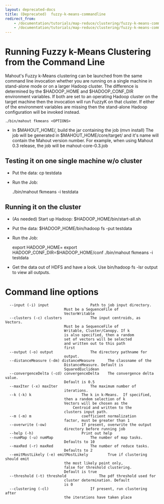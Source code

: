 ```yaml
---
layout: deprecated-docs
title: (Deprecated)  fuzzy-k-means-commandline
redirect_from:
	- /documentation/tutorials/map-reduce/clustering/fuzzy-k-means-commandline
	- /documentation/tutorials/map-reduce/clustering/fuzzy-k-means-commandline.html
---
```




<a name="fuzzy-k-means-commandline-RunningFuzzyk-MeansClusteringfromtheCommandLine"></a>
# Running Fuzzy k-Means Clustering from the Command Line
Mahout's Fuzzy k-Means clustering can be launched from the same command
line invocation whether you are running on a single machine in stand-alone
mode or on a larger Hadoop cluster. The difference is determined by the
$HADOOP_HOME and $HADOOP_CONF_DIR environment variables. If both are set to
an operating Hadoop cluster on the target machine then the invocation will
run FuzzyK on that cluster. If either of the environment variables are
missing then the stand-alone Hadoop configuration will be invoked instead.


    ./bin/mahout fkmeans <OPTIONS>


* In $MAHOUT_HOME/, build the jar containing the job (mvn install) The job
will be generated in $MAHOUT_HOME/core/target/ and it's name will contain
the Mahout version number. For example, when using Mahout 0.3 release, the
job will be mahout-core-0.3.job


<a name="fuzzy-k-means-commandline-Testingitononesinglemachinew/ocluster"></a>
## Testing it on one single machine w/o cluster

* Put the data: cp <PATH TO DATA> testdata
* Run the Job:

    ./bin/mahout fkmeans -i testdata <OPTIONS>


<a name="fuzzy-k-means-commandline-Runningitonthecluster"></a>
## Running it on the cluster

* (As needed) Start up Hadoop: $HADOOP_HOME/bin/start-all.sh
* Put the data: $HADOOP_HOME/bin/hadoop fs -put <PATH TO DATA> testdata
* Run the Job:

    export HADOOP_HOME=<Hadoop Home Directory>
    export HADOOP_CONF_DIR=$HADOOP_HOME/conf
    ./bin/mahout fkmeans -i testdata <OPTIONS>

* Get the data out of HDFS and have a look. Use bin/hadoop fs -lsr output
to view all outputs.

<a name="fuzzy-k-means-commandline-Commandlineoptions"></a>
# Command line options

      --input (-i) input			       Path to job input directory.
    					       Must be a SequenceFile of
    					       VectorWritable
      --clusters (-c) clusters		       The input centroids, as Vectors.
    					       Must be a SequenceFile of
    					       Writable, Cluster/Canopy. If k
    					       is also specified, then a random
    					       set of vectors will be selected
    					       and written out to this path
    					       first
      --output (-o) output			       The directory pathname for
    					       output.
      --distanceMeasure (-dm) distanceMeasure      The classname of the
    					       DistanceMeasure. Default is
    					       SquaredEuclidean
      --convergenceDelta (-cd) convergenceDelta    The convergence delta value.
    					       Default is 0.5
      --maxIter (-x) maxIter		       The maximum number of
    					       iterations.
      --k (-k) k				       The k in k-Means.  If specified,
    					       then a random selection of k
    					       Vectors will be chosen as the
        					       Centroid and written to the
    					       clusters input path.
      --m (-m) m				       coefficient normalization
    					       factor, must be greater than 1
      --overwrite (-ow)			       If present, overwrite the output
    					       directory before running job
      --help (-h)				       Print out help
      --numMap (-u) numMap			       The number of map tasks.
    					       Defaults to 10
      --maxRed (-r) maxRed			       The number of reduce tasks.
    					       Defaults to 2
      --emitMostLikely (-e) emitMostLikely	       True if clustering should emit
    					       the most likely point only,
    					       false for threshold clustering.
    					       Default is true
      --threshold (-t) threshold		       The pdf threshold used for
    					       cluster determination. Default
    					       is 0
      --clustering (-cl)			       If present, run clustering after
    					       the iterations have taken place
